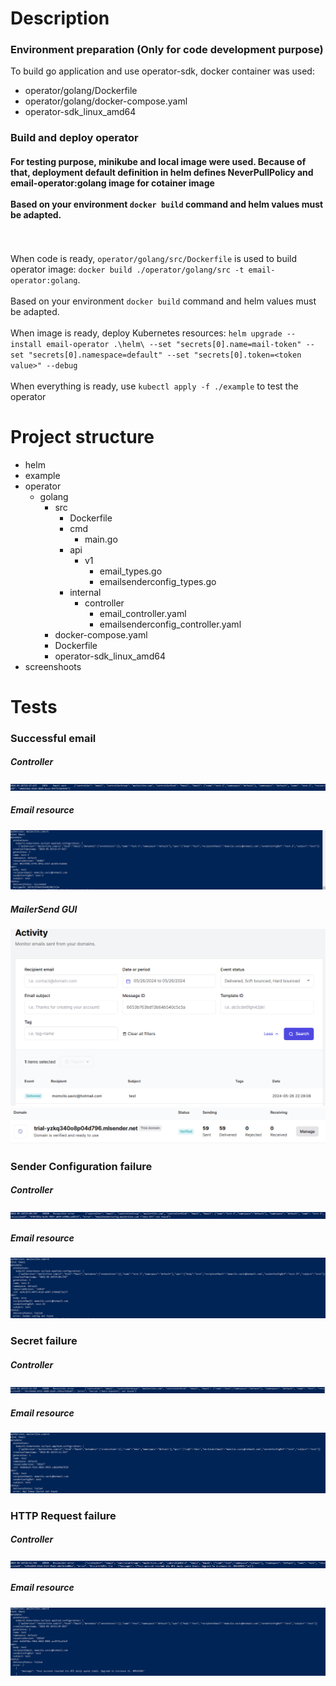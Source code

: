 # Description
### Environment preparation (Only for code development purpose)
To build go application and use operator-sdk, docker container was used:
* operator/golang/Dockerfile
* operator/golang/docker-compose.yaml
* operator-sdk_linux_amd64

### Build and deploy operator
#### __For testing purpose, minikube and local image were used. Because of that, deployment default definition in helm defines NeverPullPolicy and email-operator:golang image for cotainer image__<br><br>Based on your environment `docker build` command and helm values must be adapted.
</br></br> When code is ready, `operator/golang/src/Dockerfile` is used to build operator image: `docker build ./operator/golang/src -t email-operator:golang`.
</br></br>Based on your environment `docker build` command and helm values must be adapted.
</br></br>When image is ready, deploy Kubernetes resources: `helm upgrade --install email-operator .\helm\ --set "secrets[0].name=mail-token" --set "secrets[0].namespace=default" --set "secrets[0].token=<token value>" --debug`
</br></br>When everything is ready, use `kubectl apply -f ./example` to test the operator

# Project structure
* helm
* example
* operator
  * golang
    * src
      * Dockerfile
      * cmd
        * main.go
      * api
        * v1
          * email_types.go
          * emailsenderconfig_types.go
      * internal
        * controller
          * email_controller.yaml
          * emailsenderconfig_controller.yaml
    * docker-compose.yaml
    * Dockerfile
    * operator-sdk_linux_amd64
* screenshoots

# Tests
### Successful email
##### Controller
![Screenshot](/screenshots/email-controller-success.PNG)
##### Email resource
![Screenshot](/screenshots/email-success.PNG)
##### MailerSend GUI
![Screenshot](/screenshots/mailersend-activity.PNG)
![Screenshot](/screenshots/mailersend-domain.PNG)
### Sender Configuration failure
##### Controller
![Screenshot](/screenshots/email-controller-failure-senderconfig.PNG)
##### Email resource
![Screenshot](/screenshots/email-failure-senderconfig.PNG)
### Secret failure
##### Controller
![Screenshot](/screenshots/email-controller-failure-secret.PNG)
##### Email resource
![Screenshot](/screenshots/email-failure-secret.PNG)
### HTTP Request failure
##### Controller
![Screenshot](/screenshots/email-controller-failure-request.PNG)
##### Email resource
![Screenshot](/screenshots/email-failure-request.PNG)
